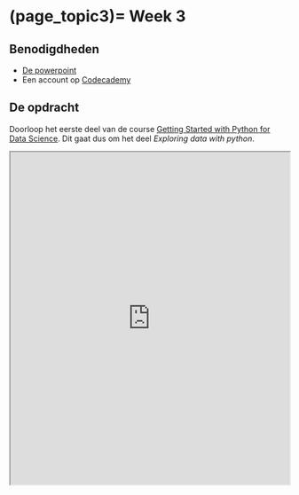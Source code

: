 (page_topic3)=
Week 3
=======================

## Benodigdheden
- [De powerpoint](../../files/stuurinformatie_workshop_2_python_1.pptx)
- Een account op [Codecademy](https://www.codecademy.com/)

## De opdracht

Doorloop het eerste deel van de course [Getting Started with Python for Data Science](https://www.codecademy.com/learn/getting-started-with-python-for-data-science). Dit gaat dus om het deel *Exploring data with python*.

<iframe src="https://www.codecademy.com/courses/getting-started-with-python-for-data-science/" width="100%" height="600px" allowfullscreen></iframe>
